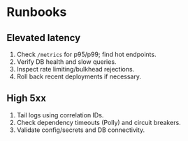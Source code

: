 # Runbooks

## Elevated latency
1. Check `/metrics` for p95/p99; find hot endpoints.
2. Verify DB health and slow queries.
3. Inspect rate limiting/bulkhead rejections.
4. Roll back recent deployments if necessary.

## High 5xx
1. Tail logs using correlation IDs.
2. Check dependency timeouts (Polly) and circuit breakers.
3. Validate config/secrets and DB connectivity.
